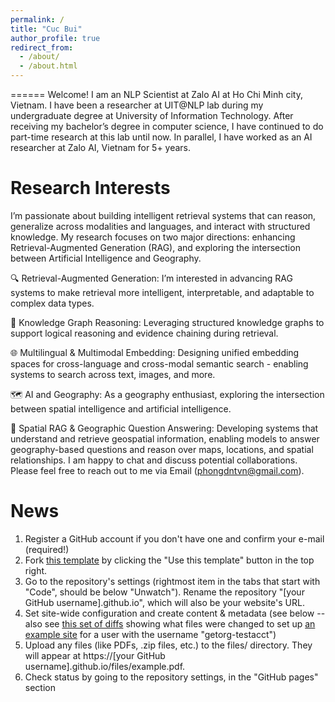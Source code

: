 ```yaml
---
permalink: /
title: "Cuc Bui"
author_profile: true
redirect_from: 
  - /about/
  - /about.html
---
```

======
Welcome! I am an NLP Scientist at Zalo AI at Ho Chi Minh city, Vietnam. I have been a researcher at UIT@NLP lab during my undergraduate degree at University of Information Technology. After receiving my bachelor’s degree in computer science, I have continued to do part-time research at this lab until now. In parallel, I have worked as an AI researcher at Zalo AI, Vietnam for 5+ years.

Research Interests
======
I’m passionate about building intelligent retrieval systems that can reason, generalize across modalities and languages, and interact with structured knowledge. My research focuses on two major directions: enhancing Retrieval-Augmented Generation (RAG), and exploring the intersection between Artificial Intelligence and Geography.

🔍 Retrieval-Augmented Generation: I’m interested in advancing RAG systems to make retrieval more intelligent, interpretable, and adaptable to complex data types.

📘 Knowledge Graph Reasoning: Leveraging structured knowledge graphs to support logical reasoning and evidence chaining during retrieval.

🌐 Multilingual & Multimodal Embedding: Designing unified embedding spaces for cross-language and cross-modal semantic search - enabling systems to search across text, images, and more.

🗺️ AI and Geography: As a geography enthusiast, exploring the intersection between spatial intelligence and artificial intelligence.

🧭 Spatial RAG & Geographic Question Answering: Developing systems that understand and retrieve geospatial information, enabling models to answer geography-based questions and reason over maps, locations, and spatial relationships.
I am happy to chat and discuss potential collaborations. Please feel free to reach out to me via Email (phongdntvn@gmail.com).

 News
======
1. Register a GitHub account if you don't have one and confirm your e-mail (required!)
1. Fork [this template](https://github.com/academicpages/academicpages.github.io) by clicking the "Use this template" button in the top right. 
1. Go to the repository's settings (rightmost item in the tabs that start with "Code", should be below "Unwatch"). Rename the repository "[your GitHub username].github.io", which will also be your website's URL.
1. Set site-wide configuration and create content & metadata (see below -- also see [this set of diffs](http://archive.is/3TPas) showing what files were changed to set up [an example site](https://getorg-testacct.github.io) for a user with the username "getorg-testacct")
1. Upload any files (like PDFs, .zip files, etc.) to the files/ directory. They will appear at https://[your GitHub username].github.io/files/example.pdf.  
1. Check status by going to the repository settings, in the "GitHub pages" section
